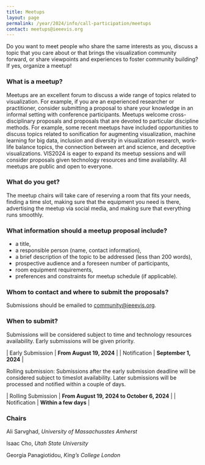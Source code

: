 ```yaml
---
title: Meetups
layout: page
permalink: /year/2024/info/call-participation/meetups
contact: meetups@ieeevis.org
---
```


Do you want to meet people who share the same interests as you, discuss a topic that you care about or that brings the visualization community forward, or share viewpoints and experiences to foster community building? If yes, organize a meetup!



### What is a meetup?

Meetups are an excellent forum to discuss a wide range of topics related to visualization. For example, if you are an experienced researcher or practitioner, consider submitting a proposal to share your knowledge in an informal setting with conference participants. Meetups welcome cross-disciplinary proposals and proposals that are devoted to particular discipline methods. For example, some recent meetups have included opportunities to discuss topics related to sonification for augmenting visualization, machine learning for big data, inclusion and diversity in visualization research, work-life balance topics, the connection between art and science, and deceptive visualizations. VIS2024 is eager to expand its meetup sessions and will consider proposals given technology resources and time availability. All meetups are public and open to everyone.



### What do you get?

The meetup chairs will take care of reserving a room that fits your needs, finding a time slot, making sure that the equipment you need is there, advertising the meetup via social media, and making sure that everything runs smoothly.



### What information should a meetup proposal include?

* a title,
* a responsible person (name, contact information),
* a brief description of the topic to be addressed (less than 200 words),
* prospective audience and a foreseen number of participants,
* room equipment requirements,
* preferences and constraints for meetup schedule (if applicable). 



### Whom to contact and where to submit the proposals?

Submissions should be emailed to
[community@ieeevis.org](mailto:community@ieeevis.org).



### When to submit?

Submissions will be considered subject to time and technology resources availability. Early submissions will be given priority.

| Early  Submission | **From August 19, 2024** | 
| Notification |  **September 1, 2024** |

Rolling submission: Submissions after the early submission deadline will be considered subject to timeslot availability. Later submissions will be processed and notified within a couple of days.

| Rolling Submission | **From August 19, 2024 to October 6, 2024** | 
| Notification | **Within a few days** |



### Chairs

Ali Sarvghad, *University of Massachusstes Amherst*

Isaac Cho, *Utah State University*

Georgia Panagiotidou,	*King’s College London*


